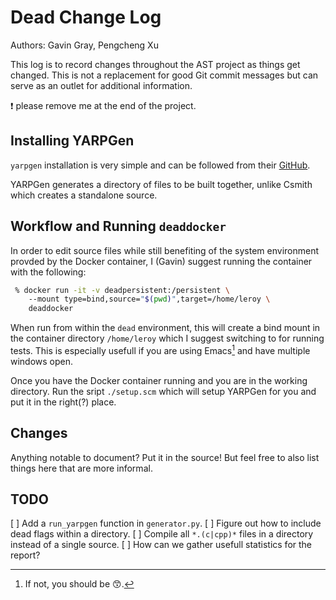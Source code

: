 # Dead Change Log

Authors: Gavin Gray, Pengcheng Xu 

This log is to record changes throughout the AST project as things get changed. This is not a replacement for good Git commit messages but can serve as an outlet for additional information.

:exclamation: please remove me at the end of the project.

## Installing YARPGen

`yarpgen` installation is very simple and can be followed from their [GitHub](https://github.com/intel/yarpgen). 

YARPGen generates a directory of files to be built together, unlike Csmith which creates a standalone source. 

## Workflow and Running `deaddocker`

In order to edit source files while still benefiting of the system environment provded by the Docker container, I (Gavin) suggest running the container with the following:

```bash
 % docker run -it -v deadpersistent:/persistent \         
    --mount type=bind,source="$(pwd)",target=/home/leroy \
    deaddocker
```

When run from within the `dead` environment, this will create a bind mount in the container directory `/home/leroy` which I suggest switching to for running tests. This is especially usefull if you are using Emacs[^1] and have multiple windows open.

Once you have the Docker container running and you are in the working directory. Run the sript `./setup.scm` which will setup YARPGen for you and put it in the right(?) place.

## Changes 

Anything notable to document? Put it in the source! But feel free to also list things here that 
are more informal.

## TODO

[ ] Add a `run_yarpgen` function in `generator.py`.
[ ] Figure out how to include dead flags within a directory.
[ ] Compile all `*.(c|cpp)*` files in a directory instead of a single source.
[ ] How can we gather usefull statistics for the report?

[^1]: If not, you should be :kissing_smiling_eyes:.
